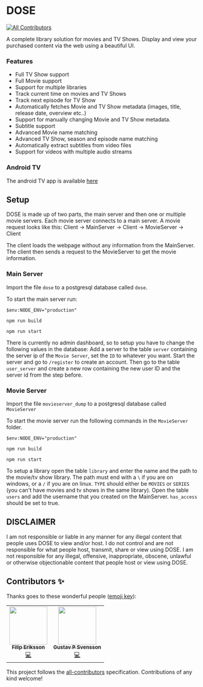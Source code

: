 # DOSE
<!-- ALL-CONTRIBUTORS-BADGE:START - Do not remove or modify this section -->
[![All Contributors](https://img.shields.io/badge/all_contributors-2-orange.svg?style=flat-square)](#contributors-)
<!-- ALL-CONTRIBUTORS-BADGE:END -->
A complete library solution for movies and TV Shows. Display and view your purchased content via the web using a beautiful UI.

### Features
* Full TV Show support
* Full Movie support
* Support for multiple libraries
* Track current time on movies and TV Shows
* Track next episode for TV Show
* Automatically fetches Movie and TV Show metadata (images, title, release date, overview etc..)
* Support for manually changing Movie and TV Show metadata.
* Subtitle support
* Advanced Movie name matching
* Advanced TV Show, season and episode name matching
* Automatically extract subtitles from video files
* Support for videos with multiple audio streams

### Android TV
The android TV app is available [here](https://github.com/GustavPS/DoseReactNative)

## Setup
DOSE is made up of two parts, the main server and then one or multiple movie servers. Each movie server connects to a main server. A movie request looks like this:
Client -> MainServer -> Client -> MovieServer -> Client

The client loads the webpage without any information from the MainServer. The client then sends a request to the MovieServer to get the movie information.

### Main Server
Import the file `dose` to a postgresql database called `dose`.

To start the main server run:

`$env:NODE_ENV="production"`

`npm run build`

`npm run start`

There is currently no admin dashboard, so to setup you have to change the following values in the database:
Add a server to the table `server` containing the server ip of the `Movie Server`, set the `ID` to whatever you want.
Start the server and go to `/register` to create an account. Then go to the table `user_server` and create a new row containing the new user ID and the server id from the step before.

### Movie Server
Import the file `movieserver_dump` to a postgresql database called `MovieServer`

To start the movie server run the following commands in the `MovieServer` folder.

`$env:NODE_ENV="production"`

`npm run build`

`npm run start`

To setup a library open the table `library` and enter the name and the path to the movie/tv show library. The path must end with a `\` if you are on windows, or a `/` if you are on linux. `TYPE` should either be `MOVIES` or `SERIES` (you can't have movies and tv shows in the same library).
Open the table `users` and add the username that you created on the MainServer. `has_access` should be set to true.

## DISCLAIMER
I am not responsible or liable in any manner for any illegal content that people uses DOSE to view and/or host. I do not control and are not responsible for what people host, transmit, share or view using DOSE. I am not responsible for any illegal, offensive, inappropriate, obscene, unlawful or otherwise objectionable content that people host or view using DOSE.

## Contributors ✨

Thanks goes to these wonderful people ([emoji key](https://allcontributors.org/docs/en/emoji-key)):

<!-- ALL-CONTRIBUTORS-LIST:START - Do not remove or modify this section -->
<!-- prettier-ignore-start -->
<!-- markdownlint-disable -->
<table>
  <tr>
    <td align="center"><a href="https://github.com/weeklyvillain"><img src="https://avatars.githubusercontent.com/u/16028826?v=4?s=100" width="100px;" alt=""/><br /><sub><b>Filip Eriksson</b></sub></a><br /><a href="https://github.com/GustavPS/Dose/commits?author=weeklyvillain" title="Code">💻</a></td>
    <td align="center"><a href="https://github.com/GustavPS"><img src="https://avatars.githubusercontent.com/u/8510654?v=4?s=100" width="100px;" alt=""/><br /><sub><b>Gustav P Svensson</b></sub></a><br /><a href="https://github.com/GustavPS/Dose/commits?author=GustavPS" title="Code">💻</a></td>
  </tr>
</table>

<!-- markdownlint-restore -->
<!-- prettier-ignore-end -->

<!-- ALL-CONTRIBUTORS-LIST:END -->

This project follows the [all-contributors](https://github.com/all-contributors/all-contributors) specification. Contributions of any kind welcome!
